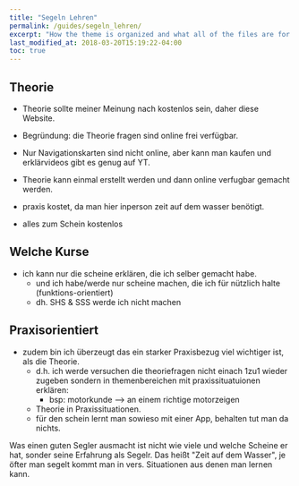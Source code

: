 ```yaml
---
title: "Segeln Lehren"
permalink: /guides/segeln_lehren/
excerpt: "How the theme is organized and what all of the files are for."
last_modified_at: 2018-03-20T15:19:22-04:00
toc: true
---
```

## Theorie
- Theorie sollte meiner Meinung nach kostenlos sein, daher diese Website.
- Begründung: die Theorie fragen sind online frei verfügbar.
- Nur Navigationskarten sind nicht online, aber kann man kaufen und erklärvideos gibt es genug auf YT.
- Theorie kann einmal erstellt werden und dann online verfugbar gemacht werden.
- praxis kostet, da man hier inperson zeit auf dem wasser benötigt.

- alles zum Schein kostenlos


## Welche Kurse 
- ich kann nur die scheine erklären, die ich selber gemacht habe.
  - und ich habe/werde nur scheine machen, die ich für nützlich halte (funktions-orientiert)
  - dh. SHS & SSS werde ich nicht machen

## Praxisorientiert
- zudem bin ich überzeugt das ein starker Praxisbezug viel wichtiger ist, als die Theorie.
  - d.h. ich werde versuchen die theoriefragen nicht einach 1zu1 wieder zugeben sondern in themenbereichen mit praxissituatuionen erklären:
    - bsp: motorkunde --> an einem richtige motorzeigen
  - Theorie in Praxissituationen.
  - für den schein lernt man sowieso mit einer App, behalten tut man da nichts.

Was einen guten Segler ausmacht ist nicht wie viele und welche Scheine er hat, sonder seine Erfahrung als Segelr. Das heißt "Zeit auf dem Wasser", je öfter man segelt kommt man in vers. Situationen aus denen man lernen kann.
